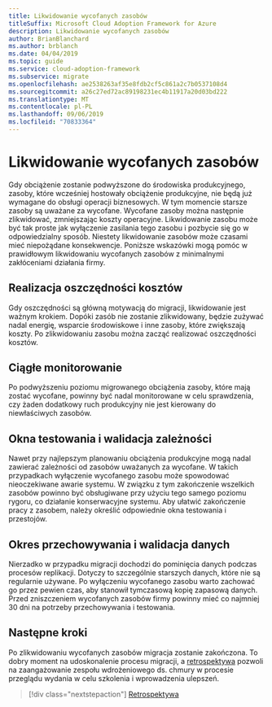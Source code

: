 ```yaml
---
title: Likwidowanie wycofanych zasobów
titleSuffix: Microsoft Cloud Adoption Framework for Azure
description: Likwidowanie wycofanych zasobów
author: BrianBlanchard
ms.author: brblanch
ms.date: 04/04/2019
ms.topic: guide
ms.service: cloud-adoption-framework
ms.subservice: migrate
ms.openlocfilehash: ae2538263af35e8fdb2cf5c861a2c7b0537108d4
ms.sourcegitcommit: a26c27ed72ac89198231ec4b11917a20d03bd222
ms.translationtype: MT
ms.contentlocale: pl-PL
ms.lasthandoff: 09/06/2019
ms.locfileid: "70833364"
---
```

# <a name="decommission-retired-assets"></a>Likwidowanie wycofanych zasobów

Gdy obciążenie zostanie podwyższone do środowiska produkcyjnego, zasoby, które wcześniej hostowały obciążenie produkcyjne, nie będą już wymagane do obsługi operacji biznesowych. W tym momencie starsze zasoby są uważane za wycofane. Wycofane zasoby można następnie zlikwidować, zmniejszając koszty operacyjne. Likwidowanie zasobu może być tak proste jak wyłączenie zasilania tego zasobu i pozbycie się go w odpowiedzialny sposób. Niestety likwidowanie zasobów może czasami mieć niepożądane konsekwencje. Poniższe wskazówki mogą pomóc w prawidłowym likwidowaniu wycofanych zasobów z minimalnymi zakłóceniami działania firmy.

## <a name="cost-savings-realization"></a>Realizacja oszczędności kosztów

Gdy oszczędności są główną motywacją do migracji, likwidowanie jest ważnym krokiem. Dopóki zasób nie zostanie zlikwidowany, będzie zużywać nadal energię, wsparcie środowiskowe i inne zasoby, które zwiększają koszty. Po zlikwidowaniu zasobu można zacząć realizować oszczędności kosztów.

## <a name="continued-monitoring"></a>Ciągłe monitorowanie

Po podwyższeniu poziomu migrowanego obciążenia zasoby, które mają zostać wycofane, powinny być nadal monitorowane w celu sprawdzenia, czy żaden dodatkowy ruch produkcyjny nie jest kierowany do niewłaściwych zasobów.

## <a name="testing-windows-and-dependency-validation"></a>Okna testowania i walidacja zależności

Nawet przy najlepszym planowaniu obciążenia produkcyjne mogą nadal zawierać zależności od zasobów uważanych za wycofane. W takich przypadkach wyłączenie wycofanego zasobu może spowodować nieoczekiwane awarie systemu. W związku z tym zakończenie wszelkich zasobów powinno być obsługiwane przy użyciu tego samego poziomu rygoru, co działanie konserwacyjne systemu. Aby ułatwić zakończenie pracy z zasobem, należy określić odpowiednie okna testowania i przestojów.

## <a name="holding-period-and-data-validation"></a>Okres przechowywania i walidacja danych

Nierzadko w przypadku migracji dochodzi do pominięcia danych podczas procesów replikacji. Dotyczy to szczególnie starszych danych, które nie są regularnie używane. Po wyłączeniu wycofanego zasobu warto zachować go przez pewien czas, aby stanowił tymczasową kopię zapasową danych. Przed zniszczeniem wycofanych zasobów firmy powinny mieć co najmniej 30 dni na potrzeby przechowywania i testowania.

## <a name="next-steps"></a>Następne kroki

Po zlikwidowaniu wycofanych zasobów migracja zostanie zakończona. To dobry moment na udoskonalenie procesu migracji, a [retrospektywa](./retrospective.md) pozwoli na zaangażowanie zespołu wdrożeniowego ds. chmury w procesie przeglądu wydania w celu szkolenia i wprowadzenia ulepszeń.

> [!div class="nextstepaction"]
> [Retrospektywa](./retrospective.md)
